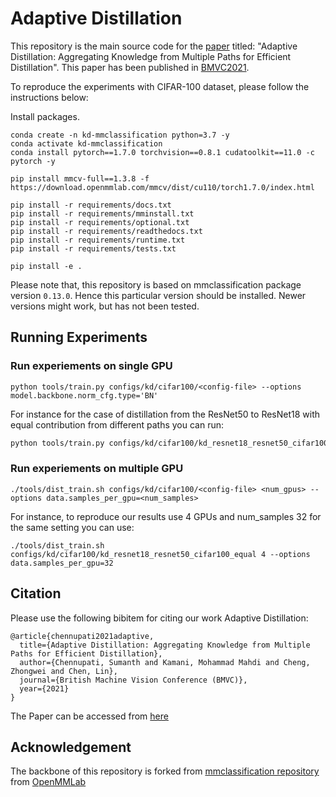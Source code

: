 
# Adaptive Distillation
This repository is the main source code for the [paper](https://arxiv.org/abs/2110.09674) titled: "Adaptive Distillation: Aggregating Knowledge from Multiple Paths for Efficient Distillation". This paper has been published in [BMVC2021](https://www.bmvc2021-virtualconference.com/conference/papers/paper_1528.html).

To reproduce the experiments with CIFAR-100 dataset, please follow the instructions below:

Install packages.
```
conda create -n kd-mmclassification python=3.7 -y
conda activate kd-mmclassification
conda install pytorch==1.7.0 torchvision==0.8.1 cudatoolkit==11.0 -c pytorch -y

pip install mmcv-full==1.3.8 -f https://download.openmmlab.com/mmcv/dist/cu110/torch1.7.0/index.html

pip install -r requirements/docs.txt
pip install -r requirements/mminstall.txt
pip install -r requirements/optional.txt
pip install -r requirements/readthedocs.txt
pip install -r requirements/runtime.txt
pip install -r requirements/tests.txt

pip install -e .
```
Please note that, this repository is based on mmclassification package version `0.13.0`. Hence this particular version should be installed. Newer versions might work, but has not been tested.

## Running Experiments

### Run experiements on single GPU
```
python tools/train.py configs/kd/cifar100/<config-file> --options model.backbone.norm_cfg.type='BN'
```
For instance for the case of distillation from the ResNet50 to ResNet18 with equal contribution from different paths you can run:
```bash
python tools/train.py configs/kd/cifar100/kd_resnet18_resnet50_cifar100_equal --options model.backbone.norm_cfg.type='BN'
```

### Run experiements on multiple GPU
```
./tools/dist_train.sh configs/kd/cifar100/<config-file> <num_gpus> --options data.samples_per_gpu=<num_samples>
```
For instance, to reproduce our results use 4 GPUs and num_samples 32 for the same setting you can use:
```
./tools/dist_train.sh configs/kd/cifar100/kd_resnet18_resnet50_cifar100_equal 4 --options data.samples_per_gpu=32
```

## Citation
Please use the following bibitem for citing our work Adaptive Distillation:
```
@article{chennupati2021adaptive,
  title={Adaptive Distillation: Aggregating Knowledge from Multiple Paths for Efficient Distillation},
  author={Chennupati, Sumanth and Kamani, Mohammad Mahdi and Cheng, Zhongwei and Chen, Lin},
  journal={British Machine Vision Conference (BMVC)},
  year={2021}
}
```
The Paper can be accessed from [here](https://arxiv.org/abs/2110.09674)

## Acknowledgement
The backbone of this repository is forked from [mmclassification repository](https://github.com/open-mmlab/mmclassification) from [OpenMMLab](https://github.com/open-mmlab)
